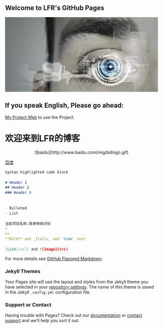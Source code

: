 ## Welcome to LFR's GitHub Pages
![](https://github.com/HackerLFR/Machine-Visual/raw/master/2015031561739629.gif)
## If you speak English, Please go ahead: 
   [My Project Web](https://github.com/HackerLFR/Machine-Visual) to use the Project.



# 欢迎来到LFR的博客



<center> ![baidu](http://www.baidu.com/img/bdlogo.gif) </center>


[              百度](http://baidu.com)


```markdown
Syntax highlighted code block

# Header 1
## Header 2
### Header 3


- Bulleted
- List

当前项目名称:简单物体识别
>
>>
**Bold** and _Italic_ and `Code` text

[Link](url) and ![Image](src)
```


For more details see [GitHub Flavored Markdown](https://guides.github.com/features/mastering-markdown/).

### Jekyll Themes

Your Pages site will use the layout and styles from the Jekyll theme you have selected in your [repository settings](https://github.com/HackerLFR/Machine-Visual/settings). The name of this theme is saved in the Jekyll `_config.yml` configuration file.

### Support or Contact

Having trouble with Pages? Check out our [documentation](https://help.github.com/categories/github-pages-basics/) or [contact support](https://github.com/contact) and we’ll help you sort it out.

